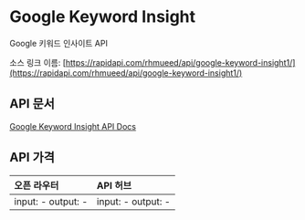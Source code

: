 # Google Keyword Insight

Google 키워드 인사이트 API

소스 링크 이름: [https://rapidapi.com/rhmueed/api/google-keyword-insight1/](https://rapidapi.com/rhmueed/api/google-keyword-insight1/)

## API 문서

[Google Keyword Insight API Docs](../apis/kr/Google_Keyword_Insight.md)

## API 가격

| 오픈 라우터 | API 허브 |
|:---|:---|
| input: - output: - | input: - output: - |
